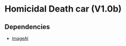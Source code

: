 # Homicidal Death car (V1.0b)
## Dependencies
- [ImageAI](https://github.com/OlafenwaMoses/ImageAI)
